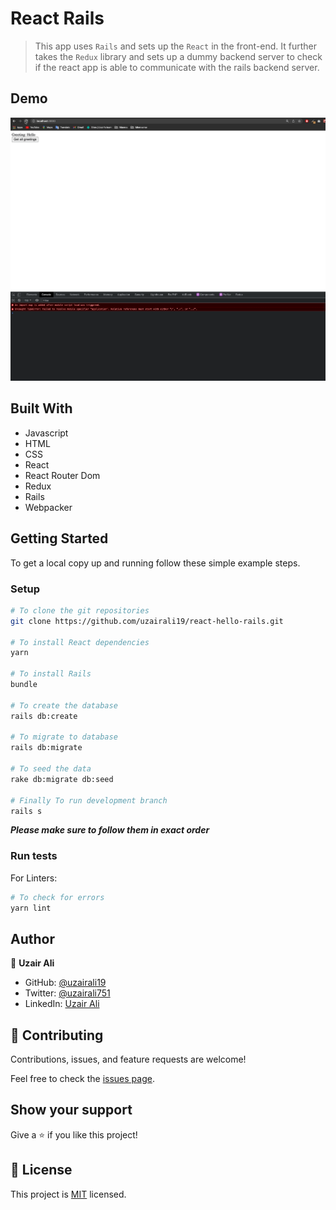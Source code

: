 # React Rails

> This app uses `Rails` and sets up the `React` in the front-end. It further takes the `Redux` library and sets up a dummy backend server to check if the react app is able to communicate with the rails backend server.

## Demo

![React-Rails-Demo](./rails_react_demo.gif)

## Built With

- Javascript
- HTML
- CSS
- React
- React Router Dom
- Redux
- Rails
- Webpacker

## Getting Started

To get a local copy up and running follow these simple example steps.


### Setup

```bash
# To clone the git repositories
git clone https://github.com/uzairali19/react-hello-rails.git

# To install React dependencies
yarn

# To install Rails
bundle

# To create the database
rails db:create

# To migrate to database
rails db:migrate

# To seed the data
rake db:migrate db:seed

# Finally To run development branch
rails s
```
***Please make sure to follow them in exact order***

### Run tests

For Linters:

```bash
# To check for errors
yarn lint
```

## Author

👤 **Uzair Ali**

- GitHub: [@uzairali19](https://github.com/uzairali19)
- Twitter: [@uzairali751](https://twitter.com/Uzairali751)
- LinkedIn: [Uzair Ali](https://www.linkedin.com/in/uzair-ali-9641/)

## 🤝 Contributing

Contributions, issues, and feature requests are welcome!

Feel free to check the [issues page](https://github.com/uzairali19/react-hello-rails/issues/).

## Show your support

Give a ⭐️ if you like this project!

## 📝 License

This project is [MIT](./MIT.md) licensed.
